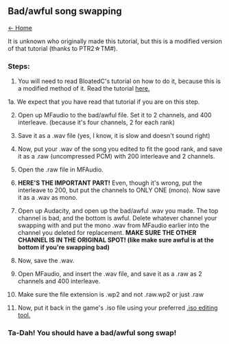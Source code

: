 ## Bad/awful song swapping

[← Home](https://ptrguide.github.io)

It is unknown who originally made this tutorial, but this is a modified version of that tutorial (thanks to PTR2☆TM#).

### Steps:
1. You will need to read BloatedC's tutorial on how to do it, because this is a modified method of it. Read the tutorial [here.](https://ptrguide.github.io/song-swapping-in-ptr2)

  1a. We expect that you have read that tutorial if you are on this step.
  
2. Open up MFaudio to the bad/awful file. Set it to 2 channels, and 400 interleave. (because it's four channels, 2 for each rank)

3. Save it as a .wav file (yes, I know, it is slow and doesn't sound right)

4. Now, put your .wav of the song you edited to fit the good rank, and save it as a .raw (uncompressed PCM) with 200 interleave and 2 channels.

5. Open the .raw file in MFAudio. 

6. **HERE'S THE IMPORTANT PART!** Even, though it's wrong, put the interleave to 200, but put the channels to ONLY ONE (mono). Now save it as a .wav as mono. 

7. Open up Audacity, and open up the bad/awful .wav you made. The top channel is bad, and the bottom is awful. Delete whatever channel your swapping with and put the mono .wav from MFaudio earlier into the channel you deleted for replacement. **MAKE SURE THE OTHER CHANNEL IS IN THE ORIGINAL SPOT! (like make sure awful is at the bottom if you're swapping bad)**

8. Now, save the .wav.

9. Open MFaudio, and insert the .wav file, and save it as a .raw as 2 channels and 400 interleave.

10. Make sure the file extension is .wp2 and not .raw.wp2 or just .raw

11. Now, put it back in the game's .iso file using your preferred [.iso editing tool.](https://ptrguide.github.io/ptr2-iso-edit-tools)

### Ta-Dah! You should have a bad/awful song swap!
